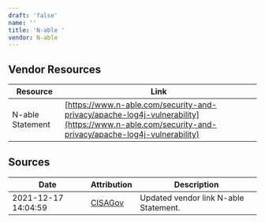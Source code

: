```yaml
---
draft: 'false'
name: ''
title: 'N-able '
vendor: N-able
---
```


## Vendor Resources
| Resource | Link |
| --- | --- |
| N-able Statement | [https://www.n-able.com/security-and-privacy/apache-log4j-vulnerability](https://www.n-able.com/security-and-privacy/apache-log4j-vulnerability) |



## Sources
| Date | Attribution | Description |
| --- | --- | --- |
| 2021-12-17 14:04:59 | [CISAGov](https://raw.githubusercontent.com/cisagov/log4j-affected-db/develop/README.md) | Updated vendor link N-able Statement.  |
